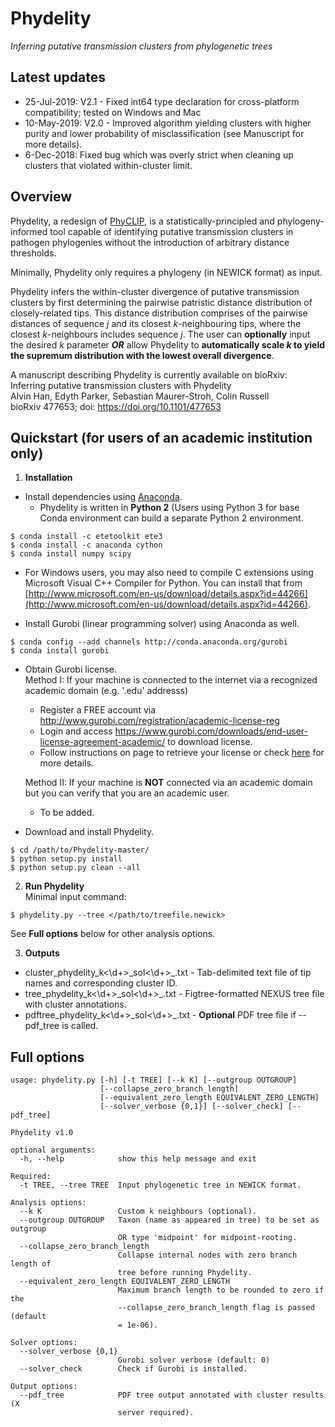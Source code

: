 # Phydelity 

_Inferring putative transmission clusters from phylogenetic trees_

## Latest updates 

* 25-Jul-2019: V2.1 - Fixed int64 type declaration for cross-platform compatibility; tested on Windows and Mac
* 10-May-2019: V2.0 - Improved algorithm yielding clusters with higher purity and lower probability of misclassification (see Manuscript for more details).  
* 6-Dec-2018: Fixed bug which was overly strict when cleaning up clusters that violated within-cluster limit.  

## Overview

Phydelity, a redesign of [PhyCLIP](http://github.com/alvinxhan/PhyCLIP), is a statistically-principled and phylogeny-informed tool capable of identifying putative transmission clusters in pathogen phylogenies without the introduction of arbitrary distance thresholds.  

Minimally, Phydelity only requires a phylogeny (in NEWICK format) as input.  

Phydelity infers the within-cluster divergence of putative transmission clusters by first determining the pairwise patristic distance distribution of closely-related tips. This distance distribution comprises of the pairwise distances of sequence _j_ and its closest _k_-neighbouring tips, where the closest _k_-neighbours includes sequence _j_. The user can **optionally** input the desired _k_ parameter **_OR_** allow Phydelity to **automatically scale _k_ to yield the supremum distribution with the lowest overall divergence**.  

A manuscript describing Phydelity is currently available on bioRxiv:  
Inferring putative transmission clusters with Phydelity  
Alvin Han, Edyth Parker, Sebastian Maurer-Stroh, Colin Russell  
bioRxiv 477653; doi: https://doi.org/10.1101/477653  

## Quickstart (for users of an academic institution only)
1. **Installation**  

* Install dependencies using [Anaconda](http://www.anaconda.com/download/).
  * Phydelity is written in **Python 2** (Users using Python 3 for base Conda environment can build a separate Python 2 environment. 
```
$ conda install -c etetoolkit ete3
$ conda install -c anaconda cython
$ conda install numpy scipy 
```
* For Windows users, you may also need to compile C extensions using Microsoft Visual C++ Compiler for Python. You can install that from [http://www.microsoft.com/en-us/download/details.aspx?id=44266](http://www.microsoft.com/en-us/download/details.aspx?id=44266).

* Install Gurobi (linear programming solver) using Anaconda as well. 
```
$ conda config --add channels http://conda.anaconda.org/gurobi
$ conda install gurobi
```

* Obtain Gurobi license.  
  Method I: If your machine is connected to the internet via a recognized academic domain (e.g. '.edu' addresss) 
    * Register a FREE account via http://www.gurobi.com/registration/academic-license-reg 
    * Login and access https://www.gurobi.com/downloads/end-user-license-agreement-academic/ to download license.  
    * Follow instructions on page to retrieve your license or check [here](https://github.com/alvinxhan/PhyCLIP/wiki/II.-Installation) for more details.   
  
  Method II: If your machine is **NOT** connected via an academic domain but you can verify that you are an academic user.  
    * To be added. 

* Download and install Phydelity. 
```
$ cd /path/to/Phydelity-master/
$ python setup.py install 
$ python setup.py clean --all 
```

2. **Run Phydelity**  
Minimal input command: 

```
$ phydelity.py --tree </path/to/treefile.newick>
```

See **Full options** below for other analysis options. 

3. **Outputs**
* cluster\_phydelity\_k<\d+>\_sol<\d+>\_<treefname>.txt - Tab-delimited text file of tip names and corresponding cluster ID. 
* tree\_phydelity\_k<\d+>\_sol<\d+>\_<treefname>.txt - Figtree-formatted NEXUS tree file with cluster annotations. 
* pdftree\_phydelity\_k<\d+>\_sol<\d+>\_<treefname>.txt - **Optional** PDF tree file if --pdf_tree is called. 

## Full options 
```
usage: phydelity.py [-h] [-t TREE] [--k K] [--outgroup OUTGROUP]
                    [--collapse_zero_branch_length]
                    [--equivalent_zero_length EQUIVALENT_ZERO_LENGTH]
                    [--solver_verbose {0,1}] [--solver_check] [--pdf_tree]

Phydelity v1.0

optional arguments:
  -h, --help            show this help message and exit

Required:
  -t TREE, --tree TREE  Input phylogenetic tree in NEWICK format.

Analysis options:
  --k K                 Custom k neighbours (optional).
  --outgroup OUTGROUP   Taxon (name as appeared in tree) to be set as outgroup
                        OR type 'midpoint' for midpoint-rooting.
  --collapse_zero_branch_length
                        Collapse internal nodes with zero branch length of
                        tree before running Phydelity.
  --equivalent_zero_length EQUIVALENT_ZERO_LENGTH
                        Maximum branch length to be rounded to zero if the
                        --collapse_zero_branch_length flag is passed (default
                        = 1e-06).

Solver options:
  --solver_verbose {0,1}
                        Gurobi solver verbose (default: 0)
  --solver_check        Check if Gurobi is installed.

Output options:
  --pdf_tree            PDF tree output annotated with cluster results (X
                        server required).

```
